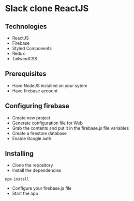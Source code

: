 # Slack clone ReactJS

## Technologies 
  - ReactJS
  - Firebase
  - Styled Components
  - Redux
  - TailwindCSS

## Prerequisites
  - Have NodeJS installed on your sytem
  - Have firebase account
 
## Configuring firebase
  - Create new project
  - Generate configuration file for Web
  - Grab the contents and put it in the firebase.js file variables
  - Create a firestore database
  - Enable Google auth

## Installing

  - Clone the repository
  - Install the dependencies 
  ``` 
  npm install 
  ```
  - Configure your firebase.js file
  - Start the app
  
